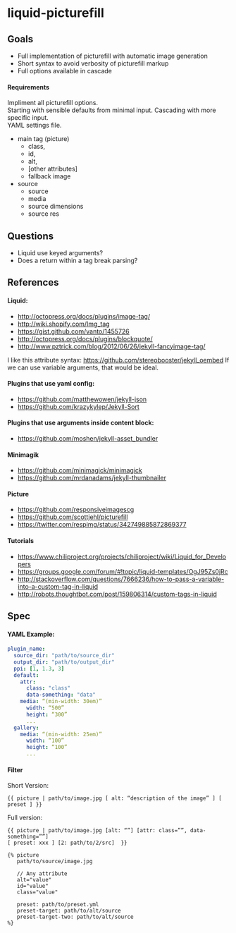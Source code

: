# liquid-picturefill

## Goals

- Full implementation of picturefill with automatic image generation
- Short syntax to avoid verbosity of picturefill markup
- Full options available in cascade

#### Requirements

Impliment all picturefill options.  
Starting with sensible defaults from minimal input. Cascading with more specific input.  
YAML settings file.

- main tag (picture) 
    - class, 
    - id, 
    - alt, 
    - [other attributes]
    - fallback image
- source 
    - source
    - media
    - source dimensions
    - source res

## Questions

- Liquid use keyed arguments?
- Does a return within a tag break parsing?

## References

#### Liquid:

- http://octopress.org/docs/plugins/image-tag/
- http://wiki.shopify.com/Img_tag
- https://gist.github.com/vanto/1455726
- http://octopress.org/docs/plugins/blockquote/
- http://www.pztrick.com/blog/2012/06/26/jekyll-fancyimage-tag/

I like this attribute syntax: https://github.com/stereobooster/jekyll_oembed
If we can use variable arguments, that would be ideal.

#### Plugins that use yaml config:

- https://github.com/matthewowen/jekyll-json
- https://github.com/krazykylep/Jekyll-Sort

#### Plugins that use arguments inside content block:

- https://github.com/moshen/jekyll-asset_bundler

#### Minimagik

- https://github.com/minimagick/minimagick
- https://github.com/mrdanadams/jekyll-thumbnailer

#### Picture

- https://github.com/responsiveimagescg
- https://github.com/scottjehl/picturefill
- https://twitter.com/respimg/status/342749885872869377

#### Tutorials

- https://www.chiliproject.org/projects/chiliproject/wiki/Liquid_for_Developers
- https://groups.google.com/forum/#!topic/liquid-templates/OgJ95Zs0jRc
- http://stackoverflow.com/questions/7666236/how-to-pass-a-variable-into-a-custom-tag-in-liquid
- http://robots.thoughtbot.com/post/159806314/custom-tags-in-liquid


## Spec

#### YAML Example:

```yml
plugin_name:
  source_dir: "path/to/source_dir"
  output_dir: "path/to/output_dir"
  ppi: [1, 1.3, 3]
  default:
    attr:
      class: "class"
      data-something: "data"
    media: “(min-width: 30em)”
      width: “500”
      height: “300”
      ...
  gallery:
    media: “(min-width: 25em)”
      width: “100”
      height: “100”
      ...
```

#### Filter

Short Version:

`{{ picture | path/to/image.jpg [ alt: “description of the image” ] [ preset ] }}`

Full version:

`{{ picture | path/to/image.jpg [alt: “”] [attr: class=””, data-something=””]`  
`[ preset: xxx ] [2: path/to/2/src]  }}`

```
{% picture 
   path/to/source/image.jpg

   // Any attribute
   alt="value" 
   id="value"
   class="value"

   preset: path/to/preset.yml
   preset-target: path/to/alt/source
   preset-target-two: path/to/alt/source
%}
```
